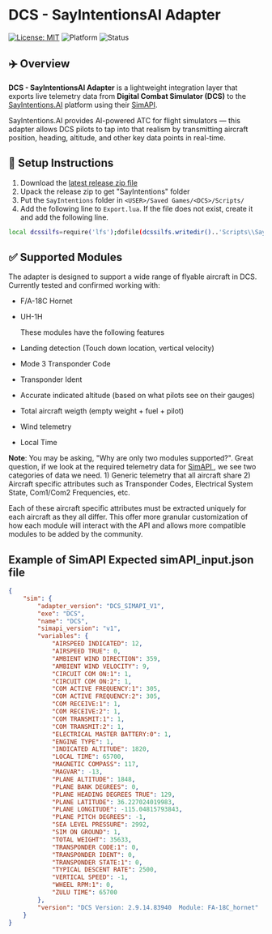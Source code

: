 # DCS - SayIntentionsAI Adapter

[![License: MIT](https://img.shields.io/badge/License-MIT-yellow.svg)](https://github.com/papiplanes/sayintentions-dcs-adapter/blob/main/LICENSE)
![Platform](https://img.shields.io/badge/platform-DCS-blue)
![Status](https://img.shields.io/badge/status-active-brightgreen)

## ✈️ Overview

**DCS - SayIntentionsAI Adapter** is a lightweight integration layer that exports live telemetry data from **Digital Combat Simulator (DCS)** to the [SayIntentions.AI](https://www.sayintentions.ai/) platform using their [SimAPI](https://sayintentionsai.freshdesk.com/support/solutions/articles/154000221017-simapi-developer-howto-integrating-sayintentions-ai-with-any-flight-simulator).

SayIntentions.AI provides AI-powered ATC for flight simulators — this adapter allows DCS pilots to tap into that realism by transmitting aircraft position, heading, altitude, and other key data points in real-time.

## 🔧 Setup Instructions

1. Download the [latest release zip file]([url](https://github.com/papiplanes/sayintentions-dcs-adapter/releases/download/V1.0.0/SayIntentions.zip))
2. Upack the release zip to get "SayIntentions" folder
3. Put the `SayIntentions` folder in `<USER>/Saved Games/<DCS>/Scripts/`
4. Add the following line to `Export.lua`. If the file does not exist, create it and add the following line. 

```bash
local dcssilfs=require('lfs');dofile(dcssilfs.writedir()..'Scripts\\SayIntentions\\connector.lua')
```

## ✅ Supported Modules

The adapter is designed to support a wide range of flyable aircraft in DCS. Currently tested and confirmed working with:

- F/A-18C Hornet
- UH-1H

  These modules have the following features
- Landing detection (Touch down location, vertical velocity)
- Mode 3 Transponder Code
- Transponder Ident
- Accurate indicated altitude (based on what pilots see on their gauges)
- Total aircraft weigth (empty weight + fuel + pilot)
- Wind telemetry
- Local Time

**Note**: You may be asking, "Why are only two modules supported?". Great question, if we look at the required telemetry data for [SimAPI ](https://portal.sayintentions.ai/simapi/v1/input_variables.txt), we see two categories of data we need. 1) Generic telemetry that all aircraft share 2) Aircraft specific attributes such as Transponder Codes, Electrical System State, Com1/Com2 Frequencies, etc. 

Each of these aircraft specific attributes must be extracted uniquely for each aircraft as they all differ. This offer more granular customization of how each module will interact with the API and allows more compatible modules to be added by the community. 

## Example of SimAPI Expected simAPI_input.json file

```json
{
    "sim": {
        "adapter_version": "DCS_SIMAPI_V1",
        "exe": "DCS",
        "name": "DCS",
        "simapi_version": "v1",
        "variables": {
            "AIRSPEED INDICATED": 12,
            "AIRSPEED TRUE": 0,
            "AMBIENT WIND DIRECTION": 359,
            "AMBIENT WIND VELOCITY": 9,
            "CIRCUIT COM ON:1": 1,
            "CIRCUIT COM ON:2": 1,
            "COM ACTIVE FREQUENCY:1": 305,
            "COM ACTIVE FREQUENCY:2": 305,
            "COM RECEIVE:1": 1,
            "COM RECEIVE:2": 1,
            "COM TRANSMIT:1": 1,
            "COM TRANSMIT:2": 1,
            "ELECTRICAL MASTER BATTERY:0": 1,
            "ENGINE TYPE": 1,
            "INDICATED ALTITUDE": 1820,
            "LOCAL TIME": 65700,
            "MAGNETIC COMPASS": 117,
            "MAGVAR": -13,
            "PLANE ALTITUDE": 1848,
            "PLANE BANK DEGREES": 0,
            "PLANE HEADING DEGREES TRUE": 129,
            "PLANE LATITUDE": 36.227024019983,
            "PLANE LONGITUDE": -115.04815793843,
            "PLANE PITCH DEGREES": -1,
            "SEA LEVEL PRESSURE": 2992,
            "SIM ON GROUND": 1,
            "TOTAL WEIGHT": 35633,
            "TRANSPONDER CODE:1": 0,
            "TRANSPONDER IDENT": 0,
            "TRANSPONDER STATE:1": 0,
            "TYPICAL DESCENT RATE": 2500,
            "VERTICAL SPEED": -1,
            "WHEEL RPM:1": 0,
            "ZULU TIME": 65700
        },
        "version": "DCS Version: 2.9.14.83940  Module: FA-18C_hornet"
    }
}
```
